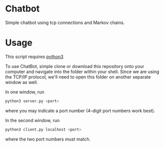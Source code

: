 # Chatbot
Simple chatbot using tcp connections and Markov chains.

# Usage
This script requires [python3](https://www.python.org/)

To use ChatBot, simple clone or download this repository onto your computer and navigate into the folder within your shell.
Since we are using the TCP/IP protocol, we'll need to open this folder on another separate window as well.

In one window, run
```bash
python3 server.py <port>
```
where you may indicate a port number (4-digit port numbers work best).

In the second window, run
```bash
python3 client.py localhost <port>
```
where the two port numbers must match.
